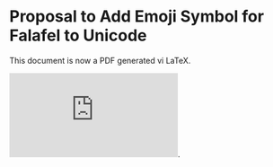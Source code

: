 Proposal to Add Emoji Symbol for **Falafel** to Unicode 
====================================================================


This document is now a PDF generated vi LaTeX. 

![Download the proposal here](https://github.com/b-k/unicode-falafel/raw/master/falafel_proposal.pdf).
